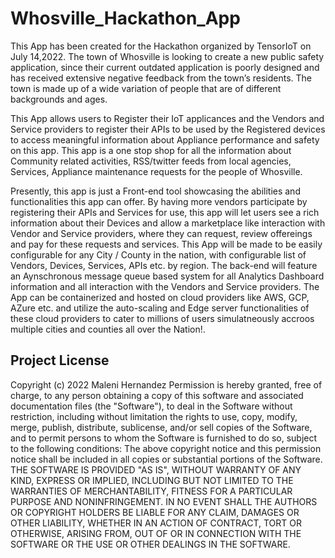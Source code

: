 # Whosville_Hackathon_App

This App has been created for the Hackathon organized by TensorIoT on July 14,2022. The town of Whosville is looking to create a new public safety application, since their current outdated application is poorly designed and has received extensive negative feedback from the town’s residents. The town is made up of a wide variation of people 
that are of different backgrounds and ages.

This App allows users to Register their IoT applicances and the Vendors and Service providers to register their APIs to be used by the Registered devices to access meaningful information about Appliance performance and safety on this app. This app is a one stop shop for all the information about Community related activities, RSS/twitter feeds from local agencies, Services, Appliance maintenance requests for the people of Whosville.

Presently, this app is just a Front-end tool showcasing the abilities and functionalities this app can offer. By having more vendors participate by registering their APIs and Services for use, this app will let users see a rich information about their Devices and allow a marketplace like interaction with Vendor and Service providers, where they can request, review offereings and pay for these requests and services.
This App will be made to be easily configurable for any City / County in the nation, with configurable list of Vendors, Devices, Services, APIs etc. by region. The back-end will feature an Aynschronous message queue based system for all Analytics Dashboard information and all interaction with the Vendors and Service providers. The App can be containerized and hosted on cloud providers like AWS, GCP, AZure etc. and utilize the auto-scaling and Edge server functionalities of these cloud providers to cater to millions of users simulatneously accroos multiple cities and counties all over the Nation!.

## Project License
Copyright (c) 2022 Maleni Hernandez 
Permission is hereby granted, free of charge, to any person obtaining a copy of this software and associated documentation files (the "Software"), to deal in the Software without restriction, including without limitation the rights to use, copy, modify, merge, publish, distribute, sublicense, and/or sell copies of the Software, and to permit persons to whom the Software is furnished to do so, subject to the following conditions: 
The above copyright notice and this permission notice shall be included in all copies or substantial portions of the Software. THE SOFTWARE IS PROVIDED "AS IS", WITHOUT WARRANTY OF ANY KIND, EXPRESS OR IMPLIED, INCLUDING BUT NOT LIMITED TO THE WARRANTIES OF MERCHANTABILITY, FITNESS FOR A PARTICULAR PURPOSE AND NONINFRINGEMENT. IN NO EVENT SHALL THE AUTHORS OR COPYRIGHT HOLDERS BE LIABLE FOR ANY CLAIM, DAMAGES OR OTHER LIABILITY, WHETHER IN AN ACTION OF CONTRACT, TORT OR OTHERWISE, ARISING FROM, OUT OF OR IN CONNECTION WITH THE SOFTWARE OR THE USE OR OTHER DEALINGS IN THE SOFTWARE.
